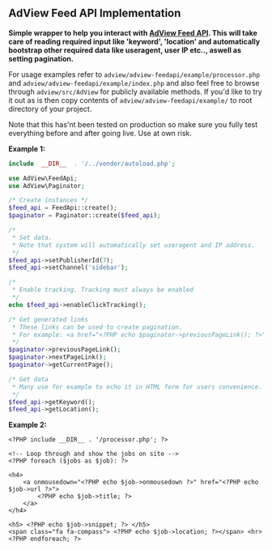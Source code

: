 ## AdView Feed API Implementation

**Simple wrapper to help you interact with [AdView Feed API](https://adview.online/publisher). This will take care of reading required input like 'keyword', 'location' and automatically bootstrap other required data like useragent, user IP etc.., aswell as setting pagination.**

For usage examples refer to `adview/adview-feedapi/example/processor.php` and `adview/adview-feedapi/example/index.php` and also feel free to browse through `adview/src/AdView` for publicly available methods. If you'd like to try it out as is then copy contents of `adview/adview-feedapi/example/` to root directory of your project.

Note that this has'nt been tested on production so make sure you fully test everything before and after going live. Use at own risk.


**Example 1:**
```PHP
include  __DIR__  . '/../vendor/autoload.php';

use AdView\FeedApi;
use AdView\Paginator;

/* Create instances */
$feed_api = FeedApi::create();
$paginator = Paginator::create($feed_api);

/*
 * Set data.
 * Note that system will automatically set useragent and IP address.
 */
$feed_api->setPublisherId(7);
$feed_api->setChannel('sidebar');

/* 
 * Enable tracking. Tracking must always be enabled
 */
echo $feed_api->enableClickTracking();

/* Get generated links
 * These links can be used to create pagination.
 * For example: <a href="<?PHP echo $paginator->previousPageLink(); ?>">Previous</a>
 */
$paginator->previousPageLink();
$paginator->nextPageLink();
$paginator->getCurrentPage();

/* Get data
 * Many use for example to echo it in HTML form for users convenience.
 */
$feed_api->getKeyword();
$feed_api->getLocation();
```

**Example 2:**
```
<?PHP include __DIR__ . '/processor.php'; ?>

<!-- Loop through and show the jobs on site -->
<?PHP foreach ($jobs as $job): ?>

<h4>
    <a onmousedown="<?PHP echo $job->onmousedown ?>" href="<?PHP echo $job->url ?>">
        <?PHP echo $job->title; ?>
    </a>
</h4>

<h5> <?PHP echo $job->snippet; ?> </h5>
<span class="fa fa-compass"> <?PHP echo $job->location; ?></span> <hr>
<?PHP endforeach; ?>
  ```
